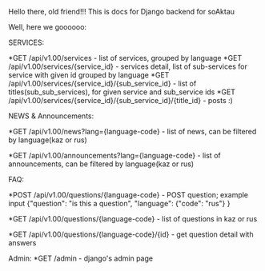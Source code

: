 Hello there, old friend!!!
This is docs for Django backend for soAktau

Well, here we goooooo:

SERVICES:

*GET /api/v1.00/services                                         - list of services, grouped by language 
*GET /api/v1.00/services/{service_id}                            - services detail, list of sub-services for service with given id grouped by language
*GET /api/v1.00/services/{service_id}/{sub_service_id}              - list of titles(sub_sub_services), for given service and sub_service ids
*GET /api/v1.00/services/{service_id}/{sub_service_id}/{title_id}   - posts :)



NEWS & Announcements:

*GET /api/v1.00/news?lang={language-code}             - list of news, can be filtered by language(kaz or rus)

*GET /api/v1.00/announcements?lang={language-code}    - list of announcements, can be filtered by language(kaz or rus)



FAQ:

*POST /api/v1.00/questions/{language-code}  - POST question; example input   {"question": "is this a question", 
                                                                             "language": {"code": "rus"} }

*GET /api/v1.00/questions/{language-code}        - list of questions in kaz or rus

*GET /api/v1.00/questions/{language-code}/{id}   - get question detail with answers


Admin:
*GET /admin         - django's admin page
